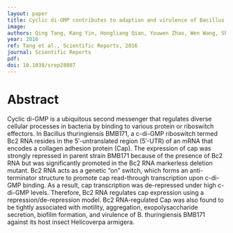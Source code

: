 ```yaml
---
layout: paper
title: Cyclic di-GMP contributes to adaption and virulence of Bacillus thuringiensis through a riboswitch-regulated collagen adhesion protein
image: 
authors: Qing Tang, Kang Yin, Hongliang Qian, Youwen Zhao, Wen Wang, Shan-Ho Chou, Yang Fu, Jin He.
year: 2016
ref: Tang et al., Scientific Reports, 2016
journal: Scientific Reports
pdf: 
doi: 10.1038/srep28807
---
```


# Abstract

Cyclic di-GMP is a ubiquitous second messenger that regulates diverse cellular processes in bacteria by binding to various protein or riboswitch effectors. In Bacillus thuringiensis BMB171, a c-di-GMP riboswitch termed Bc2 RNA resides in the 5′-untranslated region (5′-UTR) of an mRNA that encodes a collagen adhesion protein (Cap). The expression of cap was strongly repressed in parent strain BMB171 because of the presence of Bc2 RNA but was significantly promoted in the Bc2 RNA markerless deletion mutant. Bc2 RNA acts as a genetic “on” switch, which forms an anti-terminator structure to promote cap read-through transcription upon c-di-GMP binding. As a result, cap transcription was de-repressed under high c-di-GMP levels. Therefore, Bc2 RNA regulates cap expression using a repression/de-repression model. Bc2 RNA-regulated Cap was also found to be tightly associated with motility, aggregation, exopolysaccharide secretion, biofilm formation, and virulence of B. thuringiensis BMB171 against its host insect Helicoverpa armigera.

